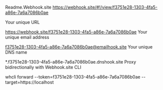 
Readme.Webhook.site
https://webhook.site/#!/view/f3751e28-1303-4fa5-a86e-7a6a7086b0ae



Your unique URL

https://webhook.site/f3751e28-1303-4fa5-a86e-7a6a7086b0ae
Your unique email address

f3751e28-1303-4fa5-a86e-7a6a7086b0ae@emailhook.site
Your unique DNS name

*.f3751e28-1303-4fa5-a86e-7a6a7086b0ae.dnshook.site
Proxy bidirectionally with Webhook.site CLI

whcli forward --token=f3751e28-1303-4fa5-a86e-7a6a7086b0ae --target=https://localhost
